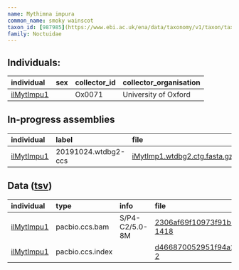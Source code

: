 ```yaml
---
name: Mythimna impura
common_name: smoky wainscot
taxon_id: [987985](https://www.ebi.ac.uk/ena/data/taxonomy/v1/taxon/tax-id/987985)order: Lepidoptera
family: Noctuidae
---
```


## Individuals:

| individual | sex | collector_id | collector_organisation |
| :--------- | :-: | :----------- | :--------------------- |
| [ilMytImpu1](ilMytImpu1.md) |  | Ox0071 | University of Oxford |

## In-progress assemblies

| individual | label | file |
| :--------- | :---- | :--- |
| [ilMytImpu1](ilMytImpu1.md) | 20191024.wtdbg2-ccs | [iMytImp1.wtdbg2.ctg.fasta.gz](https://darwin.cog.sanger.ac.uk/insects/Mythimna_impura/ilMytImpu1/assemblies/working/20191024.wtdbg2-ccs/iMytImp1.wtdbg2.ctg.fasta.gz) |

## Data ([tsv](Mythimna_impura_data.tsv))

| individual | type | info | file |
| :--------- | :--- | :--- | :--- |
| [ilMytImpu1](ilMytImpu1.md) | pacbio.ccs.bam | S/P4-C2/5.0-8M | [2306af69f10973f91b0e4a89b313f0a1-1418](https://darwin.cog.sanger.ac.uk/insects/Mythimna_impura/ilMytImpu1/genomic_data/pacbio/m64016_191020_002959.bc1010_BAK8A_OA--bc1010_BAK8A_OA.ccs.bam) |
| [ilMytImpu1](ilMytImpu1.md) | pacbio.ccs.index |  | [d466870052951f94a2e74a7f2c8c501e-2](https://darwin.cog.sanger.ac.uk/insects/Mythimna_impura/ilMytImpu1/genomic_data/pacbio/m64016_191020_002959.bc1010_BAK8A_OA--bc1010_BAK8A_OA.ccs.bam.pbi) |
